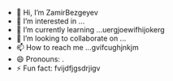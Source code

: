 - 👋 Hi, I’m ZamirBezgeyev
- 👀 I’m interested in ...
- 🌱 I’m currently learning ...uergjoewifhijokerg
- 💞️ I’m looking to collaborate on ...
- 📫 How to reach me ...gvifcughjnkjm
- 😄 Pronouns: .
- ⚡ Fun fact: fvijdfjgsdrjigv
<!---
ZamirBezgeyev/ZamirBezgeyev is a ✨ special ✨ repository because its `README.md` (this file) appears on your GitHub profile.
You can click the Preview link to take a look at your changes.
--->
